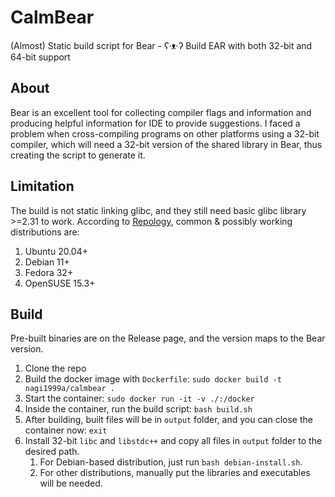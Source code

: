 # CalmBear
(Almost) Static build script for Bear - ʕ·ᴥ·ʔ Build EAR with both 32-bit and 64-bit support

## About
Bear is an excellent tool for collecting compiler flags and information and producing helpful information for IDE to provide suggestions.
I faced a problem when cross-compiling programs on other platforms using a 32-bit compiler, which will need a 32-bit version of the shared library in Bear, thus creating the script to generate it.

## Limitation
The build is not static linking glibc, and they still need basic glibc library >=2.31 to work.
According to [Repology](https://repology.org/project/glibc/versions), common & possibly working distributions are:
1. Ubuntu 20.04+
2. Debian 11+
3. Fedora 32+
4. OpenSUSE 15.3+

## Build
Pre-built binaries are on the Release page, and the version maps to the Bear version.
1. Clone the repo
2. Build the docker image with `Dockerfile`: `sudo docker build -t nagi1999a/calmbear .`
3. Start the container: `sudo docker run -it -v ./:/docker`
4. Inside the container, run the build script: `bash build.sh`
5. After building, built files will be in `output` folder, and you can close the container now: `exit`
6. Install 32-bit `libc` and `libstdc++` and copy all files in `output` folder to the desired path.
   1. For Debian-based distribution, just run `bash debian-install.sh`.
   2. For other distributions, manually put the libraries and executables will be needed.